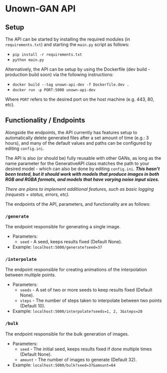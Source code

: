 # Unown-GAN API
## Setup
The API can be started by installing the required modules (in `requirements.txt`) and starting the `main.py` script as follows:
 * `pip install -r requirements.txt`
 * `python main.py`

Alternatively, the API can be setup by using the Dockerfile (dev build - production build soon) via the following instructions:
 * `docker build --tag unown-api-dev -f Dockerfile.dev .`
 * `docker run -p PORT:5000 unown-api-dev`

Where `PORT` refers to the desired port on the host machine (e.g. 443, 80, etc).

## Functionality / Endpoints
Alongside the endpoints, the API currently has features setup to automatically delete generated files after a set amount of time (e.g.: 3 hours), and many of the default values and paths can be configured by editing `config.ini`.

The API is also (or should be) fully reusable with other GANs, as long as the name parameter for the GenerativeAPI class matches the path to your desired model - which can also be done by editing `config.ini`. ***This hasn't been tested, but it should work with models that produce images in both RGB and RGBA formats, and models that have varying noise input sizes.***

*There are plans to implement additional features, such as basic logging (requests + status, errors, etc).*

The endpoints of the API, parameters, and functionality are as follows:

### `/generate`
The endpoint responsible for generating a single image.
 * Parameters:
    * `seed` - A seed, keeps results fixed (Default None).
 * Example: `localhost:5000/generate?seed=37`


### `/interpolate` 
The endpoint responsible for creating animations of the interpolation between multiple points.
 * Parameters:
    * `seeds` - A set of two or more seeds to keep results fixed (Default None).
    * `steps` - The number of steps taken to interpolate between two points (Default 10).
 * Example: `localhost:5000/interpolate?seeds=1, 2, 3&steps=20`

### `/bulk`
The endpoint responsible for the bulk generation of images.
 * Parameters:
    * `seed` - The initial seed, keeps results fixed if done multiple times (Default None).
    * `amount` - The number of images to generate  (Default 32).
 * Example: `localhost:5000/bulk?seed=37&amount=64`

